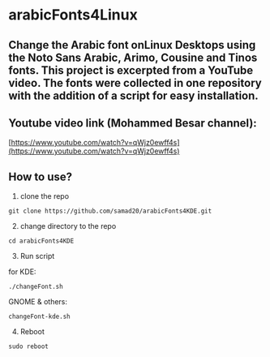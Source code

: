 # arabicFonts4Linux

## Change the Arabic font onLinux Desktops using the Noto Sans Arabic, Arimo, Cousine and Tinos fonts. This project is excerpted from a YouTube video. The fonts were collected in one repository with the addition of a script for easy installation.

## Youtube video link (Mohammed Besar channel):
[https://www.youtube.com/watch?v=qWjz0ewff4s](https://www.youtube.com/watch?v=qWjz0ewff4s)


## How to use?

1. clone the repo
```
git clone https://github.com/samad20/arabicFonts4KDE.git
```

2. change directory to the repo
```
cd arabicFonts4KDE
```

3. Run script

for KDE:
```
./changeFont.sh
```

GNOME & others:
```
changeFont-kde.sh
```
4. Reboot
```
sudo reboot
```
